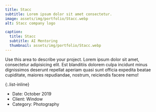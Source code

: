```yaml
---
title: Stacc
subtitle: Lorem ipsum dolor sit amet consectetur.
image: assets/img/portfolio/Stacc.webp
alt: Stacc company logo

caption:
  title: Stacc
  subtitle: AI Mentoring
  thumbnail: assets/img/portfolio/Stacc.webp
---
```

Use this area to describe your project. Lorem ipsum dolor sit amet, consectetur adipisicing elit. Est blanditiis dolorem culpa incidunt minus dignissimos deserunt repellat aperiam quasi sunt officia expedita beatae cupiditate, maiores repudiandae, nostrum, reiciendis facere nemo!

{:.list-inline}
- Date: October 2019
- Client: Window
- Category: Photography

